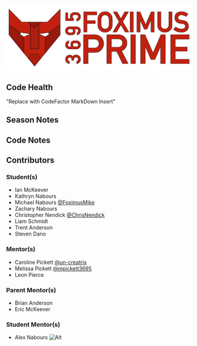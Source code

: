 ![logo](/Images/Logo.png?raw=true)
## Code Health
"Replace with CodeFactor MarkDown Insert"
## Season Notes
## Code Notes
## Contributors
### Student(s)
- Ian McKeever
- Kathryn Nabours
- Michael Nabours  [@FoximusMike](https://github.com/FoximusMike)
- Zachary Nabours
- Christopher Nendick  [@ChrisNendick](https://github.com/ChrisNendick)
- Liam Schmidt
- Trent Anderson
- Steven Dano
### Mentor(s)
- Caroline Pickett [@un-creatrix](https://github.com/un-creatrix)
- Melissa Pickett [@mpickett3695](https://github.com/mpickett3695)
- Leon Pierce
### Parent Mentor(s)
- Brian Anderson
- Eric McKeever
### Student Mentor(s)
- Alex Nabours
![Alt](https://repobeats.axiom.co/api/embed/0370065da2aaa495be7f03cf8d887501ecaa7c61.svg "Repobeats analytics image")
